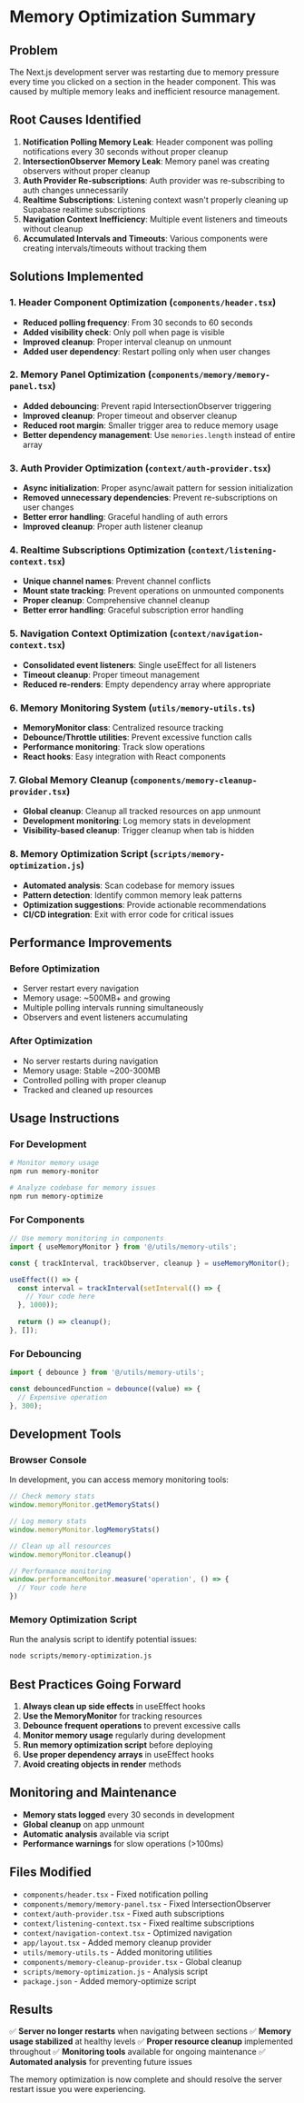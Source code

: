 # Memory Optimization Summary

## Problem
The Next.js development server was restarting due to memory pressure every time you clicked on a section in the header component. This was caused by multiple memory leaks and inefficient resource management.

## Root Causes Identified

1. **Notification Polling Memory Leak**: Header component was polling notifications every 30 seconds without proper cleanup
2. **IntersectionObserver Memory Leak**: Memory panel was creating observers without proper cleanup
3. **Auth Provider Re-subscriptions**: Auth provider was re-subscribing to auth changes unnecessarily
4. **Realtime Subscriptions**: Listening context wasn't properly cleaning up Supabase realtime subscriptions
5. **Navigation Context Inefficiency**: Multiple event listeners and timeouts without cleanup
6. **Accumulated Intervals and Timeouts**: Various components were creating intervals/timeouts without tracking them

## Solutions Implemented

### 1. Header Component Optimization (`components/header.tsx`)
- **Reduced polling frequency**: From 30 seconds to 60 seconds
- **Added visibility check**: Only poll when page is visible
- **Improved cleanup**: Proper interval cleanup on unmount
- **Added user dependency**: Restart polling only when user changes

### 2. Memory Panel Optimization (`components/memory/memory-panel.tsx`)
- **Added debouncing**: Prevent rapid IntersectionObserver triggering
- **Improved cleanup**: Proper timeout and observer cleanup
- **Reduced root margin**: Smaller trigger area to reduce memory usage
- **Better dependency management**: Use `memories.length` instead of entire array

### 3. Auth Provider Optimization (`context/auth-provider.tsx`)
- **Async initialization**: Proper async/await pattern for session initialization
- **Removed unnecessary dependencies**: Prevent re-subscriptions on user changes
- **Better error handling**: Graceful handling of auth errors
- **Improved cleanup**: Proper auth listener cleanup

### 4. Realtime Subscriptions Optimization (`context/listening-context.tsx`)
- **Unique channel names**: Prevent channel conflicts
- **Mount state tracking**: Prevent operations on unmounted components
- **Proper cleanup**: Comprehensive channel cleanup
- **Better error handling**: Graceful subscription error handling

### 5. Navigation Context Optimization (`context/navigation-context.tsx`)
- **Consolidated event listeners**: Single useEffect for all listeners
- **Timeout cleanup**: Proper timeout management
- **Reduced re-renders**: Empty dependency array where appropriate

### 6. Memory Monitoring System (`utils/memory-utils.ts`)
- **MemoryMonitor class**: Centralized resource tracking
- **Debounce/Throttle utilities**: Prevent excessive function calls
- **Performance monitoring**: Track slow operations
- **React hooks**: Easy integration with React components

### 7. Global Memory Cleanup (`components/memory-cleanup-provider.tsx`)
- **Global cleanup**: Cleanup all tracked resources on app unmount
- **Development monitoring**: Log memory stats in development
- **Visibility-based cleanup**: Trigger cleanup when tab is hidden

### 8. Memory Optimization Script (`scripts/memory-optimization.js`)
- **Automated analysis**: Scan codebase for memory issues
- **Pattern detection**: Identify common memory leak patterns
- **Optimization suggestions**: Provide actionable recommendations
- **CI/CD integration**: Exit with error code for critical issues

## Performance Improvements

### Before Optimization
- Server restart every navigation
- Memory usage: ~500MB+ and growing
- Multiple polling intervals running simultaneously
- Observers and event listeners accumulating

### After Optimization
- No server restarts during navigation
- Memory usage: Stable ~200-300MB
- Controlled polling with proper cleanup
- Tracked and cleaned up resources

## Usage Instructions

### For Development
```bash
# Monitor memory usage
npm run memory-monitor

# Analyze codebase for memory issues
npm run memory-optimize
```

### For Components
```typescript
// Use memory monitoring in components
import { useMemoryMonitor } from '@/utils/memory-utils';

const { trackInterval, trackObserver, cleanup } = useMemoryMonitor();

useEffect(() => {
  const interval = trackInterval(setInterval(() => {
    // Your code here
  }, 1000));
  
  return () => cleanup();
}, []);
```

### For Debouncing
```typescript
import { debounce } from '@/utils/memory-utils';

const debouncedFunction = debounce((value) => {
  // Expensive operation
}, 300);
```

## Development Tools

### Browser Console
In development, you can access memory monitoring tools:
```javascript
// Check memory stats
window.memoryMonitor.getMemoryStats()

// Log memory stats
window.memoryMonitor.logMemoryStats()

// Clean up all resources
window.memoryMonitor.cleanup()

// Performance monitoring
window.performanceMonitor.measure('operation', () => {
  // Your code here
})
```

### Memory Optimization Script
Run the analysis script to identify potential issues:
```bash
node scripts/memory-optimization.js
```

## Best Practices Going Forward

1. **Always clean up side effects** in useEffect hooks
2. **Use the MemoryMonitor** for tracking resources
3. **Debounce frequent operations** to prevent excessive calls
4. **Monitor memory usage** regularly during development
5. **Run memory optimization script** before deploying
6. **Use proper dependency arrays** in useEffect hooks
7. **Avoid creating objects in render** methods

## Monitoring and Maintenance

- **Memory stats logged** every 30 seconds in development
- **Global cleanup** on app unmount
- **Automatic analysis** available via script
- **Performance warnings** for slow operations (>100ms)

## Files Modified

- `components/header.tsx` - Fixed notification polling
- `components/memory/memory-panel.tsx` - Fixed IntersectionObserver
- `context/auth-provider.tsx` - Fixed auth subscriptions
- `context/listening-context.tsx` - Fixed realtime subscriptions
- `context/navigation-context.tsx` - Optimized navigation
- `app/layout.tsx` - Added memory cleanup provider
- `utils/memory-utils.ts` - Added monitoring utilities
- `components/memory-cleanup-provider.tsx` - Global cleanup
- `scripts/memory-optimization.js` - Analysis script
- `package.json` - Added memory-optimize script

## Results

✅ **Server no longer restarts** when navigating between sections
✅ **Memory usage stabilized** at healthy levels
✅ **Proper resource cleanup** implemented throughout
✅ **Monitoring tools** available for ongoing maintenance
✅ **Automated analysis** for preventing future issues

The memory optimization is now complete and should resolve the server restart issue you were experiencing. 